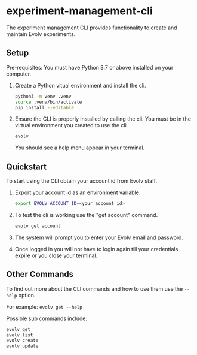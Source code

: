 # experiment-management-cli

The experiment management CLI provides functionality to create and maintain Evolv experiments.

## Setup

Pre-requisites: You must have Python 3.7 or above installed on your computer.

1. Create a Python vitual environment and install the cli.
    ```bash
    python3 -m venv .venv
    source .venv/bin/activate
    pip install --editable .
    ```
    
2. Ensure the CLI is properly installed by calling the cli. You must be in the virtual environment
   you created to use the cli. 
    ```bash
    evolv
    ```
    You should see a help menu appear in your terminal.

## Quickstart

To start using the CLI obtain your account id from Evolv staff.

1. Export your account id as an environment variable.

    ```bash
    export EVOLV_ACCOUNT_ID=<your account id>
    ```
    
2. To test the cli is working use the "get account" command.

    ```bash
    evolv get account
    ```
    
3. The system will prompt you to enter your Evolv email and password.

4. Once logged in you will not have to login again till your credentials expire
   or you close your terminal.

## Other Commands

To find out more about the CLI commands and how to use them use the `--help` option.

For example: `evolv get --help`

Possible sub commands include:

```bash
evolv get
evolv list
evolv create
evolv update
```